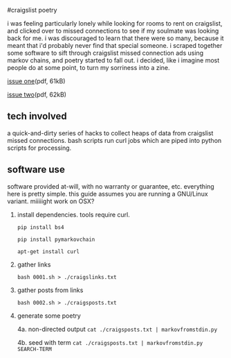 #craigslist poetry

i was feeling particularly lonely while looking for rooms to rent on 
craigslist, and clicked over to missed connections to see if my soulmate 
was looking back for me. i was discouraged to learn that there were so 
many, because it meant that i'd probably never find that special 
someone. i scraped together some software to sift through craigslist 
missed connection ads using markov chains, and poetry started to fall 
out. i decided, like i imagine most people do at some point, to turn my 
sorriness into a zine.

[issue one](https://github.com/ardendaily/markov-connections/raw/master/MissedConnections.pdf)(pdf, 61kB)

[issue two](https://github.com/ardendaily/markov-connections/raw/master/MissedConnections2.pdf)(pdf, 62kB)

## tech involved

a quick-and-dirty series of hacks to collect heaps of data from craigslist missed connections. bash scripts run curl jobs which are piped into python scripts for processing. 

## software use

software provided at-will, with no warranty or guarantee, etc. everything here is pretty simple.  this guide assumes you are running a GNU/Linux variant. miiiiight work on OSX?

1. install dependencies. tools require curl.

    `pip install bs4`

    `pip install pymarkovchain`

    `apt-get install curl`

2. gather links

    `bash 0001.sh > ./craigslinks.txt`

3. gather posts from links

    `bash 0002.sh > ./craigsposts.txt`

4. generate some poetry

    4a. non-directed output
    `cat ./craigsposts.txt | markovfromstdin.py`

    4b. seed with term
    `cat ./craigsposts.txt | markovfromstdin.py SEARCH-TERM`
